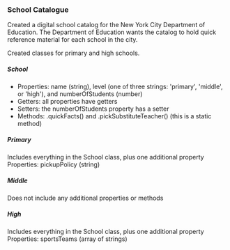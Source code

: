 ### School Catalogue
Created a digital school catalog for the New York City Department of Education. The Department of Education wants the catalog to hold quick reference material for each school in the city.

Created classes for primary and high schools. 

##### School
<ul>
    <li>Properties: name (string), level (one of three strings: 'primary', 'middle', or 'high'), and numberOfStudents (number)</li>
    <li>Getters: all properties have getters</li>
    <li>Setters: the numberOfStudents property has a setter</li>
    <li>Methods: .quickFacts() and .pickSubstituteTeacher() (this is a static method)</li>
</ul>


##### Primary
Includes everything in the School class, plus one additional property
Properties: pickupPolicy (string)

##### Middle
Does not include any additional properties or methods

##### High
Includes everything in the School class, plus one additional property
Properties: sportsTeams (array of strings)